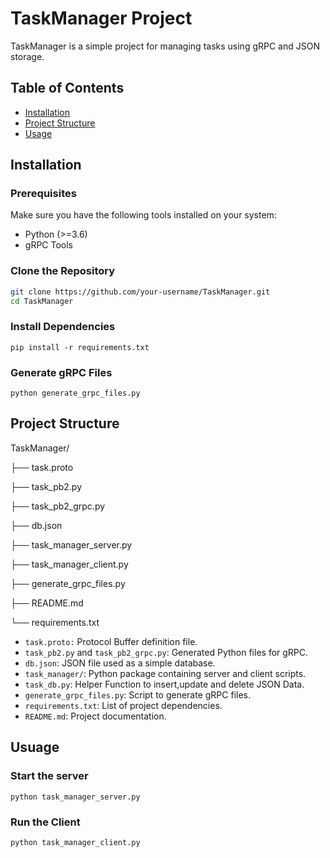 # TaskManager Project

TaskManager is a simple project for managing tasks using gRPC and JSON storage.

## Table of Contents

- [Installation](#installation)
- [Project Structure](#project-structure)
- [Usage](#usage)

## Installation

### Prerequisites

Make sure you have the following tools installed on your system:

- Python (>=3.6)
- gRPC Tools

### Clone the Repository

```bash
git clone https://github.com/your-username/TaskManager.git
cd TaskManager
```
### Install Dependencies
```
pip install -r requirements.txt
```

### Generate gRPC Files
```
python generate_grpc_files.py
```

## Project Structure
TaskManager/

├── task.proto

├── task_pb2.py

├── task_pb2_grpc.py

├── db.json

├── task_manager_server.py

├── task_manager_client.py

├── generate_grpc_files.py

├── README.md

└── requirements.txt

* `task.proto:` Protocol Buffer definition file.
* `task_pb2.py` and `task_pb2_grpc.py`: Generated Python files for gRPC.
* `db.json`: JSON file used as a simple database.
* `task_manager/`: Python package containing server and client scripts.
* `task_db.py`: Helper Function to insert,update and delete JSON Data.
* `generate_grpc_files.py`: Script to generate gRPC files.
* `requirements.txt`: List of project dependencies.
* `README.md`: Project documentation.

## Usuage

### Start the server
```
python task_manager_server.py
```

### Run the Client
```
python task_manager_client.py
```